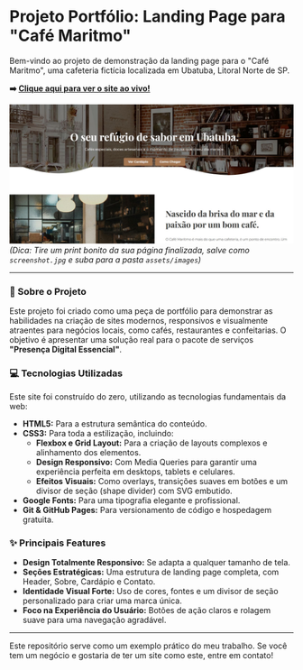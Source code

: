 # Projeto Portfólio: Landing Page para "Café Maritmo"

Bem-vindo ao projeto de demonstração da landing page para o "Café Maritmo", uma cafeteria fictícia localizada em Ubatuba, Litoral Norte de SP.

**➡️ [Clique aqui para ver o site ao vivo!](https://<seu-username>.github.io/site-cafe-maritmo/)**

![Screenshot do site Café Maritmo](images/screenshot.jpg)
_(Dica: Tire um print bonito da sua página finalizada, salve como `screenshot.jpg` e suba para a pasta `assets/images`)_

---

### 📝 Sobre o Projeto

Este projeto foi criado como uma peça de portfólio para demonstrar as habilidades na criação de sites modernos, responsivos e visualmente atraentes para negócios locais, como cafés, restaurantes e confeitarias. O objetivo é apresentar uma solução real para o pacote de serviços **"Presença Digital Essencial"**.

### 💻 Tecnologias Utilizadas

Este site foi construído do zero, utilizando as tecnologias fundamentais da web:

- **HTML5:** Para a estrutura semântica do conteúdo.
- **CSS3:** Para toda a estilização, incluindo:
  - **Flexbox e Grid Layout:** Para a criação de layouts complexos e alinhamento dos elementos.
  - **Design Responsivo:** Com Media Queries para garantir uma experiência perfeita em desktops, tablets e celulares.
  - **Efeitos Visuais:** Como overlays, transições suaves em botões e um divisor de seção (shape divider) com SVG embutido.
- **Google Fonts:** Para uma tipografia elegante e profissional.
- **Git & GitHub Pages:** Para versionamento de código e hospedagem gratuita.

### ✨ Principais Features

- **Design Totalmente Responsivo:** Se adapta a qualquer tamanho de tela.
- **Seções Estratégicas:** Uma estrutura de landing page completa, com Header, Sobre, Cardápio e Contato.
- **Identidade Visual Forte:** Uso de cores, fontes e um divisor de seção personalizado para criar uma marca única.
- **Foco na Experiência do Usuário:** Botões de ação claros e rolagem suave para uma navegação agradável.

---

Este repositório serve como um exemplo prático do meu trabalho. Se você tem um negócio e gostaria de ter um site como este, entre em contato!
